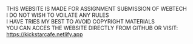 THIS WEBSITE IS MADE FOR ASSIGNMENT SUBMISSION OF WEBTECH<br>
I DO NOT WISH TO VOILATE ANY RULES<br>
I HAVE TRIES MY BEST TO AVOID COPYRIGHT MATERIALS<br>
YOU CAN ACCES THE WEBSITE DIRECTLY FROM GITHUB OR VISIT: https://kickstarcafe.netlify.app
